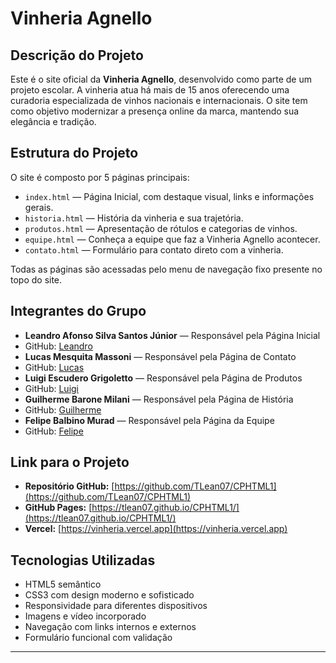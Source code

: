 # Vinheria Agnello
 
## Descrição do Projeto
 
Este é o site oficial da **Vinheria Agnello**, desenvolvido como parte de um projeto escolar. A vinheria atua há mais de 15 anos oferecendo uma curadoria especializada de vinhos nacionais e internacionais. O site tem como objetivo modernizar a presença online da marca, mantendo sua elegância e tradição.
 
## Estrutura do Projeto
 
O site é composto por 5 páginas principais:
 
- `index.html` — Página Inicial, com destaque visual, links e informações gerais.
- `historia.html` — História da vinheria e sua trajetória.
- `produtos.html` — Apresentação de rótulos e categorias de vinhos.
- `equipe.html` — Conheça a equipe que faz a Vinheria Agnello acontecer.
- `contato.html` — Formulário para contato direto com a vinheria.
 
Todas as páginas são acessadas pelo menu de navegação fixo presente no topo do site.
 
## Integrantes do Grupo
 
- **Leandro Afonso Silva Santos Júnior** — Responsável pela Página Inicial
- GitHub: [Leandro](https://github.com/TLean07)
- **Lucas Mesquita Massoni** — Responsável pela Página de Contato
- GitHub: [Lucas](https://github.com/lucasmassoni06)
- **Luigi Escudero Grigoletto** — Responsável pela Página de Produtos
- GitHub: [Luigi](https://github.com/Lueg2007)
- **Guilherme Barone Milani** — Responsável pela Página de História
- GitHub: [Guilherme](https://github.com/GuilhermeBM3012)
- **Felipe Balbino Murad** — Responsável pela Página da Equipe
- GitHub: [Felipe](https://github.com/FelipeM211)
 
## Link para o Projeto
 
- **Repositório GitHub:** [https://github.com/TLean07/CPHTML1](https://github.com/TLean07/CPHTML1)
- **GitHub Pages:** [https://tlean07.github.io/CPHTML1/](https://tlean07.github.io/CPHTML1/)
- **Vercel:** [https://vinheria.vercel.app](https://vinheria.vercel.app)
 
## Tecnologias Utilizadas
 
- HTML5 semântico
- CSS3 com design moderno e sofisticado
- Responsividade para diferentes dispositivos
- Imagens e vídeo incorporado
- Navegação com links internos e externos
- Formulário funcional com validação
 
---
 
